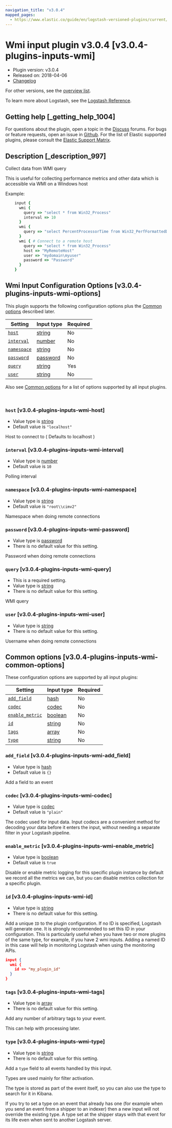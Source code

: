 ```yaml
---
navigation_title: "v3.0.4"
mapped_pages:
  - https://www.elastic.co/guide/en/logstash-versioned-plugins/current/v3.0.4-plugins-inputs-wmi.html
---
```


# Wmi input plugin v3.0.4 [v3.0.4-plugins-inputs-wmi]


* Plugin version: v3.0.4
* Released on: 2018-04-06
* [Changelog](https://github.com/logstash-plugins/logstash-input-wmi/blob/v3.0.4/CHANGELOG.md)

For other versions, see the [overview list](input-wmi-index.md).

To learn more about Logstash, see the [Logstash Reference](logstash://reference/index.md).

## Getting help [_getting_help_1004]

For questions about the plugin, open a topic in the [Discuss](http://discuss.elastic.co) forums. For bugs or feature requests, open an issue in [Github](https://github.com/logstash-plugins/logstash-input-wmi). For the list of Elastic supported plugins, please consult the [Elastic Support Matrix](https://www.elastic.co/support/matrix#matrix_logstash_plugins).


## Description [_description_997]

Collect data from WMI query

This is useful for collecting performance metrics and other data which is accessible via WMI on a Windows host

Example:

```ruby
    input {
      wmi {
        query => "select * from Win32_Process"
        interval => 10
      }
      wmi {
        query => "select PercentProcessorTime from Win32_PerfFormattedData_PerfOS_Processor where name = '_Total'"
      }
      wmi { # Connect to a remote host
        query => "select * from Win32_Process"
        host => "MyRemoteHost"
        user => "mydomain\myuser"
        password => "Password"
      }
    }
```


## Wmi Input Configuration Options [v3.0.4-plugins-inputs-wmi-options]

This plugin supports the following configuration options plus the [Common options](v3-0-4-plugins-inputs-wmi.md#v3.0.4-plugins-inputs-wmi-common-options) described later.

| Setting | Input type | Required |
| --- | --- | --- |
| [`host`](v3-0-4-plugins-inputs-wmi.md#v3.0.4-plugins-inputs-wmi-host) | [string](logstash://reference/configuration-file-structure.md#string) | No |
| [`interval`](v3-0-4-plugins-inputs-wmi.md#v3.0.4-plugins-inputs-wmi-interval) | [number](logstash://reference/configuration-file-structure.md#number) | No |
| [`namespace`](v3-0-4-plugins-inputs-wmi.md#v3.0.4-plugins-inputs-wmi-namespace) | [string](logstash://reference/configuration-file-structure.md#string) | No |
| [`password`](v3-0-4-plugins-inputs-wmi.md#v3.0.4-plugins-inputs-wmi-password) | [password](logstash://reference/configuration-file-structure.md#password) | No |
| [`query`](v3-0-4-plugins-inputs-wmi.md#v3.0.4-plugins-inputs-wmi-query) | [string](logstash://reference/configuration-file-structure.md#string) | Yes |
| [`user`](v3-0-4-plugins-inputs-wmi.md#v3.0.4-plugins-inputs-wmi-user) | [string](logstash://reference/configuration-file-structure.md#string) | No |

Also see [Common options](v3-0-4-plugins-inputs-wmi.md#v3.0.4-plugins-inputs-wmi-common-options) for a list of options supported by all input plugins.

 

### `host` [v3.0.4-plugins-inputs-wmi-host]

* Value type is [string](logstash://reference/configuration-file-structure.md#string)
* Default value is `"localhost"`

Host to connect to ( Defaults to localhost )


### `interval` [v3.0.4-plugins-inputs-wmi-interval]

* Value type is [number](logstash://reference/configuration-file-structure.md#number)
* Default value is `10`

Polling interval


### `namespace` [v3.0.4-plugins-inputs-wmi-namespace]

* Value type is [string](logstash://reference/configuration-file-structure.md#string)
* Default value is `"root\\cimv2"`

Namespace when doing remote connections


### `password` [v3.0.4-plugins-inputs-wmi-password]

* Value type is [password](logstash://reference/configuration-file-structure.md#password)
* There is no default value for this setting.

Password when doing remote connections


### `query` [v3.0.4-plugins-inputs-wmi-query]

* This is a required setting.
* Value type is [string](logstash://reference/configuration-file-structure.md#string)
* There is no default value for this setting.

WMI query


### `user` [v3.0.4-plugins-inputs-wmi-user]

* Value type is [string](logstash://reference/configuration-file-structure.md#string)
* There is no default value for this setting.

Username when doing remote connections



## Common options [v3.0.4-plugins-inputs-wmi-common-options]

These configuration options are supported by all input plugins:

| Setting | Input type | Required |
| --- | --- | --- |
| [`add_field`](v3-0-4-plugins-inputs-wmi.md#v3.0.4-plugins-inputs-wmi-add_field) | [hash](logstash://reference/configuration-file-structure.md#hash) | No |
| [`codec`](v3-0-4-plugins-inputs-wmi.md#v3.0.4-plugins-inputs-wmi-codec) | [codec](logstash://reference/configuration-file-structure.md#codec) | No |
| [`enable_metric`](v3-0-4-plugins-inputs-wmi.md#v3.0.4-plugins-inputs-wmi-enable_metric) | [boolean](logstash://reference/configuration-file-structure.md#boolean) | No |
| [`id`](v3-0-4-plugins-inputs-wmi.md#v3.0.4-plugins-inputs-wmi-id) | [string](logstash://reference/configuration-file-structure.md#string) | No |
| [`tags`](v3-0-4-plugins-inputs-wmi.md#v3.0.4-plugins-inputs-wmi-tags) | [array](logstash://reference/configuration-file-structure.md#array) | No |
| [`type`](v3-0-4-plugins-inputs-wmi.md#v3.0.4-plugins-inputs-wmi-type) | [string](logstash://reference/configuration-file-structure.md#string) | No |

### `add_field` [v3.0.4-plugins-inputs-wmi-add_field]

* Value type is [hash](logstash://reference/configuration-file-structure.md#hash)
* Default value is `{}`

Add a field to an event


### `codec` [v3.0.4-plugins-inputs-wmi-codec]

* Value type is [codec](logstash://reference/configuration-file-structure.md#codec)
* Default value is `"plain"`

The codec used for input data. Input codecs are a convenient method for decoding your data before it enters the input, without needing a separate filter in your Logstash pipeline.


### `enable_metric` [v3.0.4-plugins-inputs-wmi-enable_metric]

* Value type is [boolean](logstash://reference/configuration-file-structure.md#boolean)
* Default value is `true`

Disable or enable metric logging for this specific plugin instance by default we record all the metrics we can, but you can disable metrics collection for a specific plugin.


### `id` [v3.0.4-plugins-inputs-wmi-id]

* Value type is [string](logstash://reference/configuration-file-structure.md#string)
* There is no default value for this setting.

Add a unique `ID` to the plugin configuration. If no ID is specified, Logstash will generate one. It is strongly recommended to set this ID in your configuration. This is particularly useful when you have two or more plugins of the same type, for example, if you have 2 wmi inputs. Adding a named ID in this case will help in monitoring Logstash when using the monitoring APIs.

```json
input {
  wmi {
    id => "my_plugin_id"
  }
}
```


### `tags` [v3.0.4-plugins-inputs-wmi-tags]

* Value type is [array](logstash://reference/configuration-file-structure.md#array)
* There is no default value for this setting.

Add any number of arbitrary tags to your event.

This can help with processing later.


### `type` [v3.0.4-plugins-inputs-wmi-type]

* Value type is [string](logstash://reference/configuration-file-structure.md#string)
* There is no default value for this setting.

Add a `type` field to all events handled by this input.

Types are used mainly for filter activation.

The type is stored as part of the event itself, so you can also use the type to search for it in Kibana.

If you try to set a type on an event that already has one (for example when you send an event from a shipper to an indexer) then a new input will not override the existing type. A type set at the shipper stays with that event for its life even when sent to another Logstash server.



